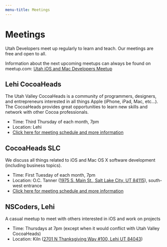 ```yaml
---
menu-title: Meetings
---
```


# Meetings

Utah Developers meet up regularly to learn and teach. Our meetings are free and open to all.

Information about the next upcoming meetups can always be found on meetup.com: [Utah iOS and Mac Developers Meetup][meetup]
 
## Lehi CocoaHeads

The Utah Valley CocoaHeads is a community of programmers, designers, and entrepreneurs interested in all things Apple (iPhone, iPad, Mac, etc…). The CocoaHeads provides great opportunities to learn new skills and network with other Cocoa professionals.

- Time: Third Thursday of each month, 7pm
- Location: Lehi
- [Click here for meeting schedule and more information][meetup]

## CocoaHeads SLC

We discuss all things related to iOS and Mac OS X software development (including business topics).

- Time: First Tuesday of each month, 7pm
- Location: O.C. Tanner ([1975 S. Main St., Salt Lake City, UT 84115][octanner]), south-west entrance
- [Click here for meeting schedule and more information][slcch]


## NSCoders, Lehi

A casual meetup to meet with others interested in iOS and work on projects

- Time: Thursdays at 7pm (except when it would conflict with Utah Valley CocoaHeads)
- Location: Kiln ([2701 N Thanksgiving Way #100, Lehi UT 84043][kiln])

[meetup]: https://www.meetup.com/Utah-iOS-and-Mac-Developers/
[octanner]: https://maps.apple.com/?address=15%20S%20State%20St,%20Salt%20Lake%20City,%20UT%2084111,%20United%20States&auid=4323771451953045936&ll=40.768793,-111.887743&lsp=9902&q=O.C.%20Tanner%20Utah%27s%20Jeweler&t=m
[slcch]: https://www.facebook.com/groups/127783123953808/
[kiln]:https://maps.apple.com/?address=2701%20N%20Thanksgiving%20Way,%20Unit%20100,%20Lehi,%20UT%20%2084043,%20United%20States&ll=40.421205,-111.881616&q=2701%20N%20Thanksgiving%20Way&_ext=EiQpNMsK21Y1REAxEFKbDs34W8A5sqAwN302REBBdv++ugv4W8A%3D&t=m

